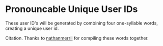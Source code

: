 # Pronouncable Unique User IDs
These user ID's will be generated by combining four one-syllable words, creating a unique user id.

Citation.
Thanks to [nathanmerril](https://github.com/https://github.com/nathanmerrill/wordsbysyllables/blob/master/1-syllable-words.txt) for compiling these words together.
